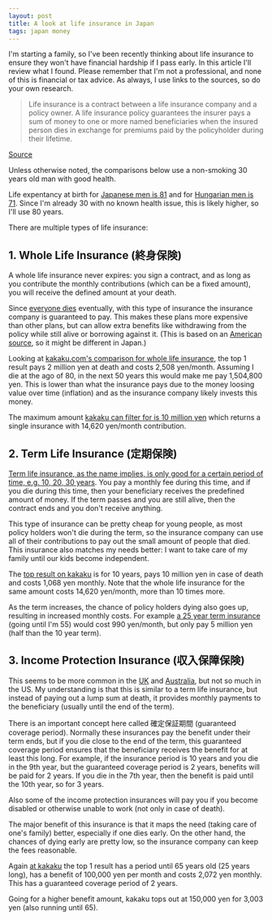 ```yaml
---
layout: post
title: A look at life insurance in Japan
tags: japan money
---
```


I'm starting a family, so I've been recently thinking about life insurance to ensure they won't have financial hardship if I pass early.
In this article I'll review what I found.
Please remember that I'm not a professional, and none of this is financial or tax advice.
As always, I use links to the sources, so do your own research.

<!--break-->

> Life insurance is a contract between a life insurance company and a policy owner. A life insurance policy guarantees the insurer pays a sum of money to one or more named beneficiaries when the insured person dies in exchange for premiums paid by the policyholder during their lifetime.

[Source](https://www.investopedia.com/terms/l/lifeinsurance.asp)

Unless otherwise noted, the comparisons below use a non-smoking 30 years old man with good health.

Life expentancy at birth for [Japanese men is 81](https://www.asahi.com/ajw/articles/14968992) and for [Hungarian men is 71](https://data.worldbank.org/indicator/SP.DYN.LE00.MA.IN?locations=HU-JP).
Since I'm already 30 with no known health issue, this is likely higher, so I'll use 80 years.

There are multiple types of life insurance:

## 1. Whole Life Insurance (終身保険)

A whole life insurance never expires: you sign a contract, and as long as you contribute the monthly contributions (which can be a fixed amount), you will receive the defined amount at your death.

Since [everyone dies](https://youtu.be/FpeZsTo5hZw?si=zONRSrOn4o-RN3WX) eventually, with this type of insurance the insurance company is guaranteed to pay.
This makes these plans more expensive than other plans, but can allow extra benefits like withdrawing from the policy while still alive or borrowing against it.
(This is based on an [American source](https://www.investopedia.com/term-life-vs-whole-life-5075430#toc-whole-life-insurance), so it might be different in Japan.)

Looking at [kakaku.com's comparison for whole life insurance](https://hoken.kakaku.com/gla/sh/hikaku/s=1/301/), the top 1 result pays 2 million yen at death and costs 2,508 yen/month.
Assuming I die at the ago of 80, in the next 50 years this would make me pay 1,504,800 yen.
This is lower than what the insurance pays due to the money loosing value over time (inflation) and as the insurance company likely invests this money.

The maximum amount [kakaku can filter for is 10 million yen](https://hoken.kakaku.com/gla/sh/hikaku/s=1/301/?DBAmount=10000000) which returns a single insurance with 14,620 yen/month contribution.

## 2. Term Life Insurance (定期保険)

[Term life insurance, as the name implies, is only good for a certain period of time, e.g. 10, 20, 30 years](https://www.investopedia.com/term-life-vs-whole-life-5075430#toc-term-life-insurance).
You pay a monthly fee during this time, and if you die during this time, then your beneficiary receives the predefined amount of money.
If the term passes and you are still alive, then the contract ends and you don't receive anything.

This type of insurance can be pretty cheap for young people, as most policy holders won't die during the term, so the insurance company can use all of their contributions to pay out the small amount of people that died.
This insurance also matches my needs better: I want to take care of my family until our kids become independent.

The [top result on kakaku](https://hoken.kakaku.com/gla/tk/hikaku/s=1/301/) is for 10 years, pays 10 million yen in case of death and costs 1,068 yen monthly.
Note that the whole life insurance for the same amount costs 14,620 yen/month, more than 10 times more.

As the term increases, the chance of policy holders dying also goes up, resulting in increased monthly costs. For example [a 25 year term insurance](https://hoken.kakaku.com/gla/tk/hikaku/s=1/301/?InsPeriodAge=55) (going until I'm 55) would cost 990 yen/month, but only pay 5 million yen (half than the 10 year term).

## 3. Income Protection Insurance (収入保障保険)

This seems to be more common in the [UK](https://www.citizensadvice.org.uk/consumer/insurance/types-of-insurance/income-protection-insurance/) and [Australia](https://moneysmart.gov.au/how-life-insurance-works/income-protection-insurance), but not so much in the US.
My understanding is that this is similar to a term life insurance, but instead of paying out a lump sum at death, it provides monthly payments to the beneficiary (usually until the end of the term).

There is an important concept here called 確定保証期間 (guaranteed coverage period).
Normally these insurances pay the benefit under their term ends, but if you die close to the end of the term, this guaranteed coverage period ensures that the beneficiary receives the benefit for at least this long. For example, if the insurance period is 10 years and you die in the 9th year, but the guaranteed coverage period is 2 years, benefits will be paid for 2 years. If you die in the 7th year, then the benefit is paid until the 10th year, so for 3 years.

Also some of the income protection insurances will pay you if you become disabled or otherwise unable to work (not only in case of death).

The major benefit of this insurance is that it maps the need (taking care of one's family) better, especially if one dies early.
On the other hand, the chances of dying early are pretty low, so the insurance company can keep the fees reasonable.

Again [at kakaku](https://hoken.kakaku.com/gla/dc/hikaku/s=1/301/) the top 1 result has a period until 65 years old (25 years long), has a benefit of 100,000 yen per month and costs 2,072 yen monthly. This has a guaranteed coverage period of 2 years.

Going for a higher benefit amount, kakaku tops out at 150,000 yen for 3,003 yen (also running until 65).


